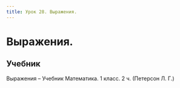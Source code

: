 ```yaml
---
title: Урок 28. Выражения.
---
```


# Выражения.

## Учебник

Выражения – Учебник Математика. 1 класс. 2 ч. (Петерсон Л. Г.)